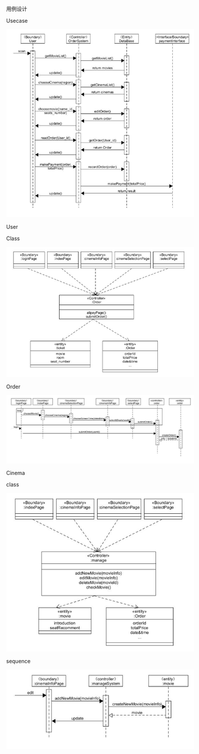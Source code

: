 用例设计

Usecase

![]( https://github.com/MovieBookingMall/Dashboard/blob/master/images/05-1.jpg?raw=true)

User

Class

![]( https://github.com/MovieBookingMall/Dashboard/blob/master/images/05-2.jpg)

Order

![]( https://github.com/MovieBookingMall/Dashboard/blob/master/images/05-3.jpg)

Cinema

class

![]( https://github.com/MovieBookingMall/Dashboard/blob/master/images/05-4.jpg)

sequence

![]( https://github.com/MovieBookingMall/Dashboard/blob/master/images/05-5.jpg)
